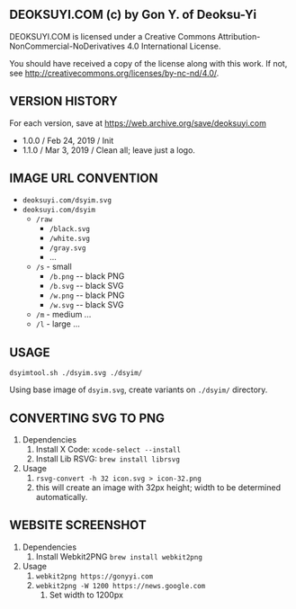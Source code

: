 DEOKSUYI.COM (c) by Gon Y. of Deoksu-Yi
---------------------------------------
DEOKSUYI.COM is licensed under a Creative Commons 
Attribution-NonCommercial-NoDerivatives 4.0 International License.

You should have received a copy of the license along with this
work. If not, see <http://creativecommons.org/licenses/by-nc-nd/4.0/>.


VERSION HISTORY
---------------
For each version, save at https://web.archive.org/save/deoksuyi.com
- 1.0.0 / Feb 24, 2019 / Init 
- 1.1.0 / Mar  3, 2019 / Clean all; leave just a logo.


IMAGE URL CONVENTION
--------------------

- `deoksuyi.com/dsyim.svg`
- `deoksuyi.com/dsyim`
    - `/raw`
        - `/black.svg`
        - `/white.svg`
        - `/gray.svg`
        - ...
    - `/s` - small
        - `/b.png` -- black PNG
        - `/b.svg` -- black SVG
        - `/w.png` -- black PNG
        - `/w.svg` -- black SVG
    - `/m` - medium
        ...
    - `/l` - large
        ...

USAGE
-----

`dsyimtool.sh ./dsyim.svg ./dsyim/`

Using base image of `dsyim.svg`, create variants on `./dsyim/` directory.


CONVERTING SVG TO PNG
---------------------

1. Dependencies
    1. Install X Code: `xcode-select --install`
    2. Install Lib RSVG: `brew install librsvg`
2. Usage
    1. `rsvg-convert -h 32 icon.svg > icon-32.png`
    2. this will create an image with 32px height; width to be determined 
        automatically.


WEBSITE SCREENSHOT
------------------

1. Dependencies
    1. Install Webkit2PNG `brew install webkit2png`
2. Usage
    1. `webkit2png https://gonyyi.com`
    2. `webkit2png -W 1200 https://news.google.com`
        1. Set width to 1200px